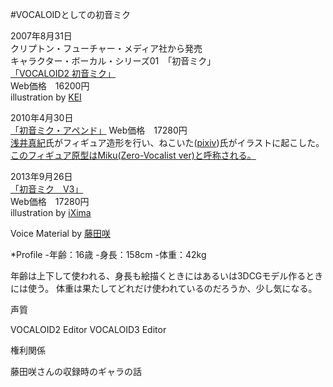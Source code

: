 #VOCALOIDとしての初音ミク

2007年8月31日  
クリプトン・フューチャー・メディア社から発売  
キャラクター・ボーカル・シリーズ01　「初音ミク」  
[「VOCALOID2 初音ミク」](http://www.crypton.co.jp/mp/pages/prod/vocaloid/cv01.jsp)  
Web価格　16200円  
illustration by [KEI](http://kei-garou.net/)


2010年4月30日  
[「初音ミク・アペンド」](http://www.crypton.co.jp/mp/pages/prod/vocaloid/cv01a.jsp)
Web価格　17280円  
[浅井真紀](http://www.plastica.jp/)氏がフィギュア造形を行い、ねこいた([pixiv](http://www.pixiv.net/member.php?id=15546))氏がイラストに起こした。  
[このフィギュア原型はMiku(Zero-Vocalist ver)と呼称される。](http://ascii.jp/elem/000/000/518/518284/)

2013年9月26日  
[「初音ミク　V3」](http://www.crypton.co.jp/mp/pages/prod/vocaloid/mikuv3.jsp)  
Web価格　17280円  
illustration by [iXima](http://www.pixiv.net/member.php?id=837839)

Voice Material  by [藤田咲](http://ja.wikipedia.org/wiki/%E8%97%A4%E7%94%B0%E5%92%B2)


*Profile
 -年齢：16歳
 -身長：158cm
 -体重：42kg
 
年齢は上下して使われる、身長も絵描くときにはあるいは3DCGモデル作るときには使う。
体重は果たしてどれだけ使われているのだろうか、少し気になる。


声質


VOCALOID2 Editor
VOCALOID3 Editor



権利関係

藤田咲さんの収録時のギャラの話

